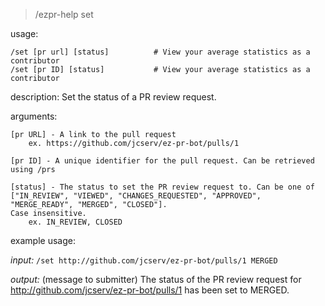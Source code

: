 > /ezpr-help set

usage: 

	/set [pr url] [status]			# View your average statistics as a contributor
	/set [pr ID] [status]			# View your average statistics as a contributor

description: Set the status of a PR review request.

arguments:

	[pr URL] - A link to the pull request
		ex. https://github.com/jcserv/ez-pr-bot/pulls/1

	[pr ID] - A unique identifier for the pull request. Can be retrieved using /prs

	[status] - The status to set the PR review request to. Can be one of ["IN_REVIEW", "VIEWED", "CHANGES_REQUESTED", "APPROVED", "MERGE_READY", "MERGED", "CLOSED"]. 
	Case insensitive.
		ex. IN_REVIEW, CLOSED

example usage:

*input:* `/set http://github.com/jcserv/ez-pr-bot/pulls/1 MERGED`

*output:* (message to submitter) The status of the PR review request for http://github.com/jcserv/ez-pr-bot/pulls/1 has been set to MERGED.